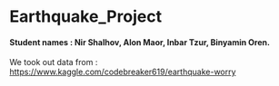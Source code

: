 # Earthquake_Project
#### Student names : Nir Shalhov, Alon Maor, Inbar Tzur, Binyamin Oren. 
We took out data from : https://www.kaggle.com/codebreaker619/earthquake-worry 
